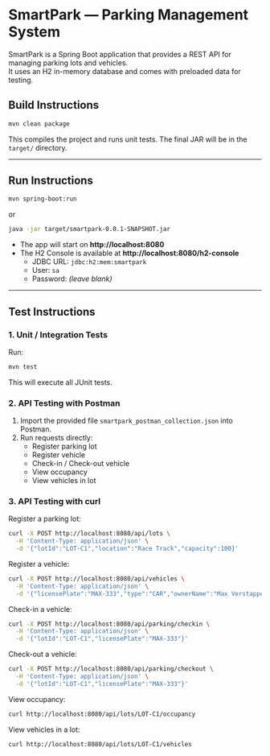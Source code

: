 # SmartPark — Parking Management System

SmartPark is a Spring Boot application that provides a REST API for managing parking lots and vehicles.  
It uses an H2 in-memory database and comes with preloaded data for testing.


## Build Instructions
```bash
mvn clean package
```
This compiles the project and runs unit tests. The final JAR will be in the `target/` directory.

---

## Run Instructions
```bash
mvn spring-boot:run
```
or
```bash
java -jar target/smartpark-0.0.1-SNAPSHOT.jar
```

- The app will start on **http://localhost:8080**
- The H2 Console is available at **http://localhost:8080/h2-console**
  - JDBC URL: `jdbc:h2:mem:smartpark`
  - User: `sa`
  - Password: *(leave blank)*

---

## Test Instructions

### 1. Unit / Integration Tests
Run:
```bash
mvn test
```
This will execute all JUnit tests.

### 2. API Testing with Postman
1. Import the provided file `smartpark_postman_collection.json` into Postman.
2. Run requests directly:
   - Register parking lot
   - Register vehicle
   - Check-in / Check-out vehicle
   - View occupancy
   - View vehicles in lot

### 3. API Testing with curl

Register a parking lot:
```bash
curl -X POST http://localhost:8080/api/lots \
  -H 'Content-Type: application/json' \
  -d '{"lotId":"LOT-C1","location":"Race Track","capacity":100}'
```

Register a vehicle:
```bash
curl -X POST http://localhost:8080/api/vehicles \
  -H 'Content-Type: application/json' \
  -d '{"licensePlate":"MAX-333","type":"CAR","ownerName":"Max Verstappen"}'
```

Check-in a vehicle:
```bash
curl -X POST http://localhost:8080/api/parking/checkin \
  -H 'Content-Type: application/json' \
  -d '{"lotId":"LOT-C1","licensePlate":"MAX-333"}'
```

Check-out a vehicle:
```bash
curl -X POST http://localhost:8080/api/parking/checkout \
  -H 'Content-Type: application/json' \
  -d '{"lotId":"LOT-C1","licensePlate":"MAX-333"}'
```

View occupancy:
```bash
curl http://localhost:8080/api/lots/LOT-C1/occupancy
```

View vehicles in a lot:
```bash
curl http://localhost:8080/api/lots/LOT-C1/vehicles
```
